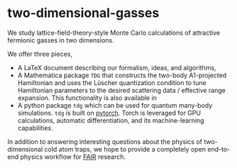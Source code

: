 # two-dimensional-gasses

We study lattice-field-theory-style Monte Carlo calculations of attractive fermionic gasses in two dimensions.

We offer three pieces,

 - A LaTeX document describing our formalism, ideas, and algorithms,
 - A Mathematica package `TDG` that constructs the two-body A1-projected Hamiltonian and uses the Lüscher quantization condition to tune Hamiltonian parameters to the desired scattering data / effective range expansion.  This functionality is also available in
 - A python package `tdg` which can be used for quantum many-body simulations.  `tdg` is built on [pytorch][torch].  Torch is leveraged for GPU calculations, automatic differentiation, and its machine-learning capabilities.

In addition to answering interesting questions about the physics of two-dimensional cold atom traps, we hope to provide a completely open end-to-end physics workflow for [FAIR][bennett] research.




 [torch]: https://pytorch.org/
 [bennett]: https://edbennett.github.io/lattice2022-survey-talk/
